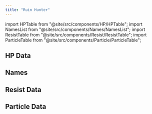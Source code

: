 ```yaml
---
title: "Ruin Hunter"
---
```


import HPTable from "@site/src/components/HP/HPTable";
import NamesList from "@site/src/components/Names/NamesList";
import ResistTable from "@site/src/components/Resist/ResistTable";
import ParticleTable from "@site/src/components/Particle/ParticleTable";

## HP Data

<HPTable item_key="ruinhunter" data_src="enemy" />

## Names

<NamesList item_key="ruinhunter" data_src="enemy" />

## Resist Data

<ResistTable item_key="ruinhunter" data_src="enemy" />

## Particle Data

<ParticleTable item_key="ruinhunter" data_src="enemy" />